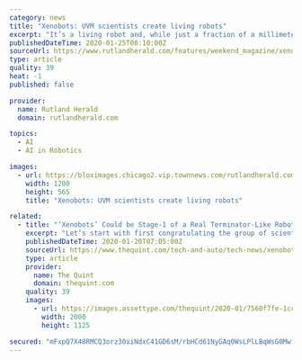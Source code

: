 ```yaml
---
category: news
title: "Xenobots: UVM scientists create living robots"
excerpt: "It’s a living robot and, while just a fraction of a millimeter in width ... which they took from frog embryos, and assembled them using artificial intelligence into entirely new life-forms. They’re called xenobots, named for the African frog genus that donated the cells, and they can move toward a target, pick things up, and heal themselves."
publishedDateTime: 2020-01-25T08:10:00Z
sourceUrl: https://www.rutlandherald.com/features/weekend_magazine/xenobots-uvm-scientists-create-living-robots/article_db9ffaed-d0bd-5427-a453-ac7b4a37ae63.html
type: article
quality: 39
heat: -1
published: false

provider:
  name: Rutland Herald
  domain: rutlandherald.com

topics:
  - AI
  - AI in Robotics

images:
  - url: https://bloximages.chicago2.vip.townnews.com/rutlandherald.com/content/tncms/assets/v3/editorial/d/8f/d8f0da15-a337-592e-b0c0-29e7ec30233c/5e288c0020fd8.image.png?resize=1200%2C565
    width: 1200
    height: 565
    title: "Xenobots: UVM scientists create living robots"

related:
  - title: "‘Xenobots’ Could be Stage-1 of a Real Terminator-Like Robot"
    excerpt: "Let’s start with first congratulating the group of scientists and researchers who made ... Remember, it’s experiments like these that gave birth to fully self-aware AI like Samsung’s Neon and even Sophia the AI robot. Also Read: Say Hello to Neon: The AI Video Bots That Have Human Emotions With Xenobot, you are seeing the next stage ..."
    publishedDateTime: 2020-01-20T07:05:00Z
    sourceUrl: https://www.thequint.com/tech-and-auto/tech-news/xenobot-what-it-is-and-how-was-it-made
    type: article
    provider:
      name: The Quint
      domain: thequint.com
    quality: 39
    images:
      - url: https://images.assettype.com/thequint/2020-01/7560f7fe-1cc8-48be-9839-5725cae490ca/hero_image_3.jpg
        width: 2000
        height: 1125

secured: "mFxpQ7X48RMCQ3orz30xiNdxC41GD6sM/rbHCd61NyGAq0WsLPlLBqWsG0MwfsVK/CWDXf1eMsI1LRpIIiqUsItcSg9eLEfQ55sC9FkcQhC7U3tFtkiWf5+5ja0FQU1o2RgER4geaLlShVZSjiKYBwnRPoc5vZ88fX3DizK3J/gQAE+EMVC1MSR3UdZwRP+mw4DinlzumZaj62cotdEGrC9iIdQXTb0AgyUHg00SmTQnfsc6pLnXsjCCrHpZrlR2t/fZWCUtdfdWuh901/JI0R/mI77EoGxVRd8KGeATSj2ucogyCQc96Bi+naA99a9/Xxc8sk8IZmsUpav7QBH+hK8H8wb297ScVUPwTSCzfQeALZaCkrjEyXTW5GqKD0MJQt4I0FOdGWD2s/FjvkYBcgtbgeHgz9x7EIGlFHzdcYRXWcrA0injJuxDaKeNaOtBLEZDTbJI1ffH+BJaigTT7WwGPRYEgroRZRGs0SBNWXQ=;GnvqPzU/Ltmn87TvTqyaXg=="
---
```



